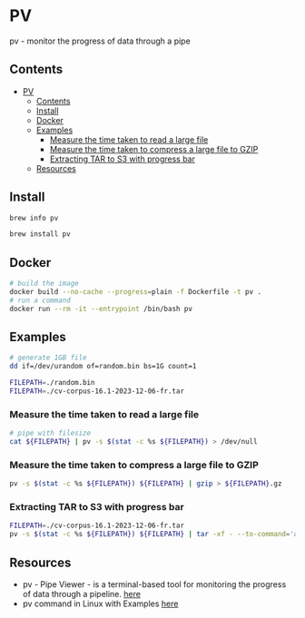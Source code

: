# PV

pv - monitor the progress of data through a pipe

## Contents

- [PV](#pv)
  - [Contents](#contents)
  - [Install](#install)
  - [Docker](#docker)
  - [Examples](#examples)
    - [Measure the time taken to read a large file](#measure-the-time-taken-to-read-a-large-file)
    - [Measure the time taken to compress a large file to GZIP](#measure-the-time-taken-to-compress-a-large-file-to-gzip)
    - [Extracting TAR to S3 with progress bar](#extracting-tar-to-s3-with-progress-bar)
  - [Resources](#resources)

## Install

```sh
brew info pv  

brew install pv
```

## Docker

```sh
# build the image
docker build --no-cache --progress=plain -f Dockerfile -t pv . 
# run a command 
docker run --rm -it --entrypoint /bin/bash pv 
```

## Examples

```sh
# generate 1GB file
dd if=/dev/urandom of=random.bin bs=1G count=1 

FILEPATH=./random.bin
FILEPATH=./cv-corpus-16.1-2023-12-06-fr.tar
```

### Measure the time taken to read a large file

```sh
# pipe with filesize
cat ${FILEPATH} | pv -s $(stat -c %s ${FILEPATH}) > /dev/null
```

### Measure the time taken to compress a large file to GZIP

```sh
pv -s $(stat -c %s ${FILEPATH}) ${FILEPATH} | gzip > ${FILEPATH}.gz
```

### Extracting TAR to S3 with progress bar

```sh
FILEPATH=./cv-corpus-16.1-2023-12-06-fr.tar
pv -s $(stat -c %s ${FILEPATH}) ${FILEPATH} | tar -xf - --to-command='aws s3 cp - s3://mybucket/mykey/$TAR_FILENAME'
```

## Resources

- pv - Pipe Viewer - is a terminal-based tool for monitoring the progress of data through a pipeline. [here](https://www.ivarch.com/programs/pv.shtml)  
- pv command in Linux with Examples [here](https://www.geeksforgeeks.org/pv-command-in-linux-with-examples/)  
